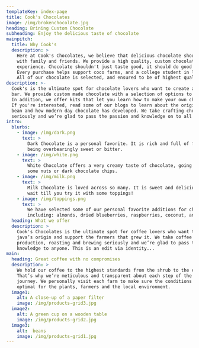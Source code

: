 ```yaml
---
templateKey: index-page
title: Cook's Chocolates
image: /img/brokenchocolate.jpg
heading: Brining Custom Chocolate
subheading: Enjoy the delicious taste of chocolate
mainpitch:
  title: Why Cook's
  description: >
    Here at Cook's Chocolates, we believe that delicious chocolate should be shared
    with family and friends. We provide a high quality, custom chocolate chocolate
    experience. Chocolate shouldn't just taste good, it should do good as well.
    Every purchase helps support coco farms, and a college student in love with chocolate.
    All of our chocolate is selected, and ensured to be of highest quality.
description: >-
  Cook's is the ultimate spot for chocolate lovers who want to create a custom chocolate
  bar. We provide custom made chocolate with a selection of options to choose from.
  In addition, we offer kits that let you learn how to make your own chocolate!
  If you're interested, read some of our blogs to learn about the origin of the coco
  bean and how modern day chocolate has developed. We take crafting chocolate
  seriously and we’re glad to pass the passion and knowledge on to all interested!
intro:
  blurbs:
    - image: /img/dark.png
      text: >
        Dark Chocolate is a personal favorite. It is rich and full of flavor, without
        being overbearingly sweet or bitter.
    - image: /img/white.png
      text: >
        White Chocolate offers a very creamy taste of chocolate, going great with
        some nuts or dark chocolate chips.
    - image: /img/milk.png
      text: >
        Milk Chocolate is loved across so many. It is sweet and delicious. Just
        wait till you try it with some toppings!
    - image: /img/toppings.png
      text: >
        We have selected some of our personal favorite additions for chocolate,
        including: almonds, dried blueberries, raspberries, coconut, and hazelnuts.
  heading: What we offer
  description: >
    Cook's Chocolates is the ultimate spot for coffee lovers who want to learn about their
    java’s origin and support the farmers that grew it. We take coffee
    production, roasting and brewing seriously and we’re glad to pass that
    knowledge to anyone. This is an edit via identity...
main:
  heading: Great coffee with no compromises
  description: >
    We hold our coffee to the highest standards from the shrub to the cup.
    That’s why we’re meticulous and transparent about each step of the coffee’s
    journey. We personally visit each farm to make sure the conditions are
    optimal for the plants, farmers and the local environment.
  image1:
    alt: A close-up of a paper filter
    image: /img/products-grid3.jpg
  image2:
    alt: A green cup on a wooden table
    image: /img/products-grid2.jpg
  image3:
    alt:  beans
    image: /img/products-grid1.jpg
---
```

